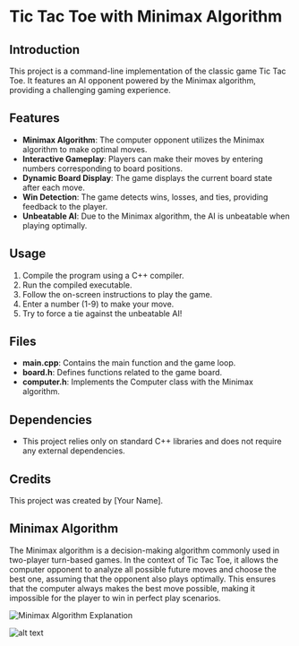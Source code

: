 # Tic Tac Toe with Minimax Algorithm

## Introduction

This project is a command-line implementation of the classic game Tic Tac Toe. It features an AI opponent powered by the Minimax algorithm, providing a challenging gaming experience.

## Features

- **Minimax Algorithm**: The computer opponent utilizes the Minimax algorithm to make optimal moves.
- **Interactive Gameplay**: Players can make their moves by entering numbers corresponding to board positions.
- **Dynamic Board Display**: The game displays the current board state after each move.
- **Win Detection**: The game detects wins, losses, and ties, providing feedback to the player.
- **Unbeatable AI**: Due to the Minimax algorithm, the AI is unbeatable when playing optimally.

## Usage

1. Compile the program using a C++ compiler.
2. Run the compiled executable.
3. Follow the on-screen instructions to play the game.
4. Enter a number (1-9) to make your move.
5. Try to force a tie against the unbeatable AI!

## Files

- **main.cpp**: Contains the main function and the game loop.
- **board.h**: Defines functions related to the game board.
- **computer.h**: Implements the Computer class with the Minimax algorithm.

## Dependencies

- This project relies only on standard C++ libraries and does not require any external dependencies.

## Credits

This project was created by [Your Name].

## Minimax Algorithm

The Minimax algorithm is a decision-making algorithm commonly used in two-player turn-based games. In the context of Tic Tac Toe, it allows the computer opponent to analyze all possible future moves and choose the best one, assuming that the opponent also plays optimally. This ensures that the computer always makes the best move possible, making it impossible for the player to win in perfect play scenarios.

![Minimax Algorithm Explanation](placeholder_image_url)


![alt text](https://www.sciencebuddies.org/b7jHYJK9CDgSwyDTWcXqSKw4noc=/750x418/-/https/www.sciencebuddies.org/cdn/Files/20103/5/game-tree-tic-tac-toe.png)
